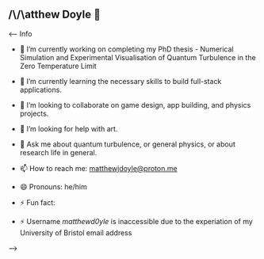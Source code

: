 ## /\\/\atthew Doyle 👋

<--
Info
- 🔭 I’m currently working on completing my PhD thesis - Numerical Simulation and Experimental Visualisation of Quantum Turbulence in the Zero Temperature Limit
- 🌱 I’m currently learning the necessary skills to build full-stack applications. 
- 👯 I’m looking to collaborate on game design, app building, and physics projects. 
- 🤔 I’m looking for help with art. 
- 💬 Ask me about quantum turbulence, or general physics, or about research life in general.
  
- 📫 How to reach me: matthewjdoyle@proton.me
- 😄 Pronouns: he/him
- ⚡ Fun fact:
  
- ⚡ Username *matthewd0yle* is inaccessible due to the experiation of my University of Bristol email address
  
-->

